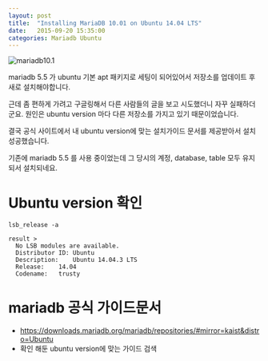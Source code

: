 ```yaml
---
layout: post
title:  "Installing MariaDB 10.01 on Ubuntu 14.04 LTS"
date:   2015-09-20 15:35:00
categories: Mariadb Ubuntu
---
```


![mariadb10.1](https://downloads.mariadb.org/static/generated/images/v2/ice_logo-5dcea9e47b780ff52f75c3c3304d54827f56211e.png)


mariadb 5.5 가 ubuntu 기본 apt 패키지로 세팅이 되어있어서 저장소를 업데이트 후 새로 설치해야합니다.

근데 좀 편하게 가려고 구글링해서 다른 사람들의 글을 보고 시도했더니 자꾸 실패하더군요.
원인은 ubuntu version 마다 다른 저장소를 가지고 있기 때문이었습니다.

결국 공식 사이트에서 내 ubuntu version에 맞는 설치가이드 문서를 제공받아서 설치 성공했습니다.

기존에 mariadb 5.5 를 사용 중이었는데 
그 당시의 계정, database, table 모두 유지되서 설치되네요.

# Ubuntu version 확인 
  ```
  lsb_release -a

  result >
    No LSB modules are available.
    Distributor ID:	Ubuntu
    Description:	Ubuntu 14.04.3 LTS
    Release:	14.04
    Codename:	trusty
  ```

# mariadb 공식 가이드문서
  * https://downloads.mariadb.org/mariadb/repositories/#mirror=kaist&distro=Ubuntu
  * 확인 해둔 ubuntu version에 맞는 가이드 검색
